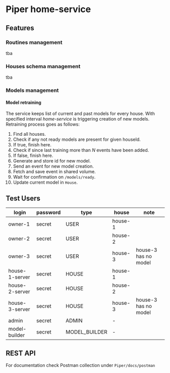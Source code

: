 # Piper home-service

## Features
### Routines management
tba
### Houses schema management
tba
### Models management
#### Model retraining
The service keeps list of current and past models for every house.
With specified interval _home-service_ is triggering creation of new models. 
Retraining process goes as follows:
1. Find all houses.
1. Check if any not ready models are present for given houseId.
1. If true, finish here.
1. Check if since last training more than _N_ events have been added.
1. If false, finish here.
1. Generate and store id for new model.
1. Send an event for new model creation.
1. Fetch and save event in shared volume.
1. Wait for confirmation on `/models/ready`.
1. Update current model in `House`.
 
## Test Users
login          | password | type  | house   | note
-------------- | -------- | ----- | ------- | ----
owner-1        | secret   | USER  | house-1 | 
owner-2        | secret   | USER  | house-2 | 
owner-3        | secret   | USER  | house-3 | house-3 has no model 
house-1-server | secret   | HOUSE | house-1 |
house-2-server | secret   | HOUSE | house-2 |
house-3-server | secret   | HOUSE | house-3 | house-3 has no model
admin          | secret   | ADMIN | -       | 
model-builder  | secret   | MODEL_BUILDER |-|

## REST API
For documentation check Postman collection under `Piper/docs/postman`
